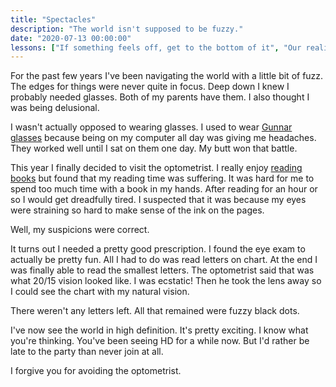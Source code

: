 ```yaml
---
title: "Spectacles"
description: "The world isn't supposed to be fuzzy."
date: "2020-07-13 00:00:00"
lessons: ["If something feels off, get to the bottom of it", "Our reality can be changed"]
---
```


For the past few years I've been navigating the world with a little bit of fuzz. The edges for things were never quite in focus. Deep down I knew I probably needed glasses. Both of my parents have them. I also thought I was being delusional.

I wasn't actually opposed to wearing glasses. I used to wear [Gunnar glasses](https://gunnar.com) because being on my computer all day was giving me headaches. They worked well until I sat on them one day. My butt won that battle.

This year I finally decided to visit the optometrist. I really enjoy [reading books](https://anthonymorris.dev/books) but found that my reading time was suffering. It was hard for me to spend too much time with a book in my hands. After reading for an hour or so I would get dreadfully tired. I suspected that it was because my eyes were straining so hard to make sense of the ink on the pages.

Well, my suspicions were correct.

It turns out I needed a pretty good prescription. I found the eye exam to actually be pretty fun. All I had to do was read letters on chart. At the end I was finally able to read the smallest letters. The optometrist said that was what 20/15 vision looked like. I was ecstatic! Then he took the lens away so I could see the chart with my natural vision.

There weren't any letters left. All that remained were fuzzy black dots.

I've now see the world in high definition. It's pretty exciting. I know what you're thinking. You've been seeing HD for a while now. But I'd rather be late to the party than never join at all.

I forgive you for avoiding the optometrist.
